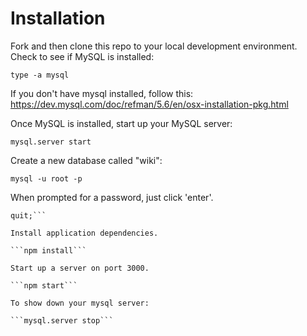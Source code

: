 # Installation #

Fork and then clone this repo to your local development environment. Check to see if MySQL is installed:

  ```type -a mysql```

If you don't have mysql installed, follow this:
https://dev.mysql.com/doc/refman/5.6/en/osx-installation-pkg.html

Once MySQL is installed, start up your MySQL server:

  ```mysql.server start```

Create a new database called "wiki":

  ```mysql -u root -p```

When prompted for a password, just click 'enter'.

  ```create database wiki;
  quit;```

Install application dependencies.  

  ```npm install```

Start up a server on port 3000.

  ```npm start```

  To show down your mysql server:

  ```mysql.server stop```
